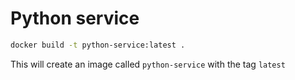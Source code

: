 # Python service

```sh
docker build -t python-service:latest .
```

This will create an image called `python-service` with the tag `latest`
